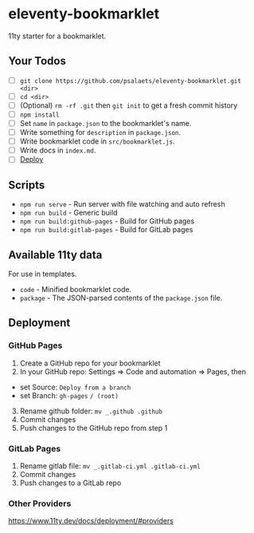# eleventy-bookmarklet

11ty starter for a bookmarklet.

## Your Todos

- [ ] `git clone https://github.com/psalaets/eleventy-bookmarklet.git <dir>`
- [ ] `cd <dir>`
- [ ] (Optional) `rm -rf .git` then `git init` to get a fresh commit history
- [ ] `npm install`
- [ ] Set `name` in `package.json` to the bookmarklet's name.
- [ ] Write something for `description` in `package.json`.
- [ ] Write bookmarklet code in `src/bookmarklet.js`.
- [ ] Write docs in `index.md`.
- [ ] [Deploy](https://github.com/psalaets/eleventy-bookmarklet#deployment)

## Scripts

- `npm run serve` - Run server with file watching and auto refresh
- `npm run build` - Generic build
- `npm run build:github-pages` - Build for GitHub pages
- `npm run build:gitlab-pages` - Build for GitLab pages

## Available 11ty data

For use in templates.

- `code` - Minified bookmarklet code.
- `package` - The JSON-parsed contents of the `package.json` file.

## Deployment

### GitHub Pages

1. Create a GitHub repo for your bookmarklet
2. In your GitHub repo: Settings => Code and automation => Pages, then
  - set Source: `Deploy from a branch`
  - set Branch: `gh-pages` `/ (root)`
3. Rename github folder: `mv _.github .github`
4. Commit changes
5. Push changes to the GitHub repo from step 1

### GitLab Pages

1. Rename gitlab file: `mv _.gitlab-ci.yml .gitlab-ci.yml`
2. Commit changes
3. Push changes to a GitLab repo

### Other Providers

https://www.11ty.dev/docs/deployment/#providers
